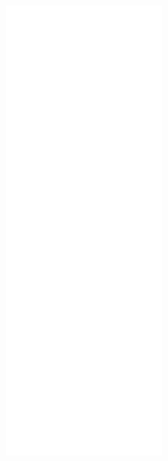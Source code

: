 <!-- ![Metrics](https://metrics.lecoq.io/TimmyRB?template=classic&isocalendar=1&languages=1&introduction=1&followup=1&achievements=1&lines=1&wakatime=1&base.indepth=false&isocalendar.duration=half-year&languages.limit=8&languages.threshold=0%25&languages.other=false&languages.colors=github&languages.sections=most-used&languages.indepth=false&languages.analysis.timeout=15&languages.categories=markup%2C%20programming&languages.recent.categories=markup%2C%20programming&languages.recent.load=300&languages.recent.days=14&followup.sections=repositories&followup.indepth=false&achievements.threshold=C&achievements.secrets=true&achievements.display=compact&achievements.limit=0&introduction.title=true&wakatime.days=7&wakatime.sections=time%2C%20projects%2C%20projects-graphs%2C%20languages%2C%20languages-graphs%2C%20editors%2C%20os&wakatime.limit=5&wakatime.url=https%3A%2F%2Fwakatime.com&wakatime.user=TimmyRB&wakatime.languages.other=false&config.timezone=America%2FToronto) -->
![Metrics](/github-metrics.svg)
